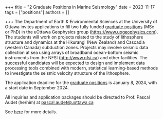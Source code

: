 +++
title = "2 Graduate Positions in Marine Seismology"
date = 2023-11-17
tags = ["positions"]
authors = []

+++
The Department of Earth & Environmental Sciences at the University of Ottawa invites applications to fill two fully funded [graduate positions](/files/Advertisement_PhD_2024.pdf) (MSc or PhD) in the uOttawa Geophysics group (https://www.uogeophysics.com). The students will work on projects related to the study of lithosphere structure and dynamics at the Hikurangi (New Zealand) and Cascadia (western Canada) subduction zones. Projects may involve seismic data collection at sea using arrays of broadband ocean-bottom seismic instruments from the NFSI (http://www.nfsi.ca) and other facilities. The successful candidates will be expected to design and implement data processing tools combined with modern, statistical learning-based methods to investigate the seismic velocity structure of the lithosphere.

The application deadline for the [graduate positions](/files/Advertisement_PhD_2024.pdf) is January 8, 2024, with a start date in September 2024.

All inquiries and application packages should be directed to Prof. Pascal Audet (he/him) at pascal.audet@uottawa.ca

See [here](/files/Advertisement_PhD_2024.pdf) for more details.

<!-- ![Northern Cascadia](/img/posts/F1.large.jpg) -->